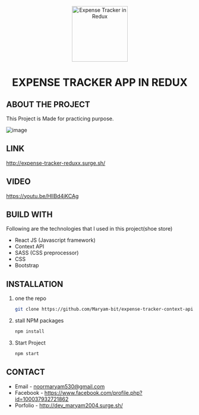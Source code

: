 <!-- PROJECT LOGO -->
<!-- <br /> -->
<div align="center">
  
  <img src="http://expense-tracker-reduxx.surge.sh/static/media/logoo.1999b8fb.png" alt="Expense Tracker in Redux" width="150">

  <h1 align="center">EXPENSE TRACKER APP IN REDUX</h1>
</div>


<!-- ABOUT THE PROJECT -->
## ABOUT THE PROJECT
This Project is Made for practicing purpose.

![image](https://user-images.githubusercontent.com/56764144/129441168-e3ef2a72-921e-4b43-b760-7bf0d2d82042.PNG)


## LINK 
http://expense-tracker-reduxx.surge.sh/
 
 
## VIDEO
https://youtu.be/HllBd4jKCAg


## BUILD WITH

Following are the technologies that I used in this project(shoe store)
* React JS (Javascript framework)
* Context API
* SASS (CSS preprocessor)
* CSS
* Bootstrap



## INSTALLATION

1. one the repo
   ```sh
   git clone https://github.com/Maryam-bit/expense-tracker-context-api.git
   ```
2. stall NPM packages
   ```sh
   npm install
   ```
3. Start Project
    ```sh
    npm start
   ```



## CONTACT

* Email - noormaryam530@gmail.com
* Facebook - https://www.facebook.com/profile.php?id=100037932721862
* Porfolio - http://dev_maryam2004.surge.sh/
